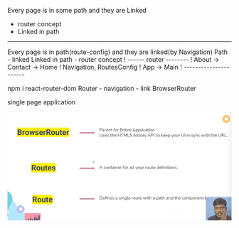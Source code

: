 Every page is in some path
and they are Linked 
- router concept
- Linked in path
--------
Every page is in path(route-config)
and they are linked(by Navigation)
Path - linked
Linked in path - router concept 
! ------ router --------
! About -> Contact -> Home 
! Navigation, RoutesConfig
! App -> Main
! ----------------------

npm i react-router-dom
Router - navigation - link 
BrowserRouter

single page application


![img_1.png](img_1.png)

